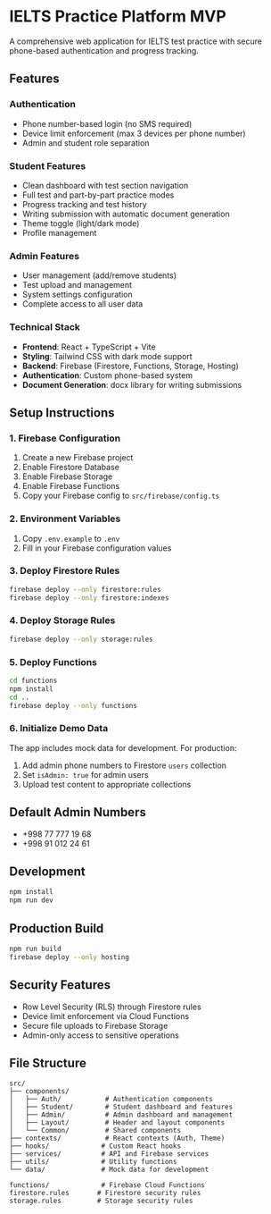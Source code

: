 # IELTS Practice Platform MVP

A comprehensive web application for IELTS test practice with secure phone-based authentication and progress tracking.

## Features

### Authentication
- Phone number-based login (no SMS required)
- Device limit enforcement (max 3 devices per phone number)
- Admin and student role separation

### Student Features
- Clean dashboard with test section navigation
- Full test and part-by-part practice modes
- Progress tracking and test history
- Writing submission with automatic document generation
- Theme toggle (light/dark mode)
- Profile management

### Admin Features
- User management (add/remove students)
- Test upload and management
- System settings configuration
- Complete access to all user data

### Technical Stack
- **Frontend**: React + TypeScript + Vite
- **Styling**: Tailwind CSS with dark mode support
- **Backend**: Firebase (Firestore, Functions, Storage, Hosting)
- **Authentication**: Custom phone-based system
- **Document Generation**: docx library for writing submissions

## Setup Instructions

### 1. Firebase Configuration

1. Create a new Firebase project
2. Enable Firestore Database
3. Enable Firebase Storage
4. Enable Firebase Functions
5. Copy your Firebase config to `src/firebase/config.ts`

### 2. Environment Variables

1. Copy `.env.example` to `.env`
2. Fill in your Firebase configuration values

### 3. Deploy Firestore Rules

```bash
firebase deploy --only firestore:rules
firebase deploy --only firestore:indexes
```

### 4. Deploy Storage Rules

```bash
firebase deploy --only storage:rules
```

### 5. Deploy Functions

```bash
cd functions
npm install
cd ..
firebase deploy --only functions
```

### 6. Initialize Demo Data

The app includes mock data for development. For production:

1. Add admin phone numbers to Firestore `users` collection
2. Set `isAdmin: true` for admin users
3. Upload test content to appropriate collections

## Default Admin Numbers

- +998 77 777 19 68
- +998 91 012 24 61

## Development

```bash
npm install
npm run dev
```

## Production Build

```bash
npm run build
firebase deploy --only hosting
```

## Security Features

- Row Level Security (RLS) through Firestore rules
- Device limit enforcement via Cloud Functions
- Secure file uploads to Firebase Storage
- Admin-only access to sensitive operations

## File Structure

```
src/
├── components/
│   ├── Auth/           # Authentication components
│   ├── Student/        # Student dashboard and features
│   ├── Admin/          # Admin dashboard and management
│   ├── Layout/         # Header and layout components
│   └── Common/         # Shared components
├── contexts/           # React contexts (Auth, Theme)
├── hooks/             # Custom React hooks
├── services/          # API and Firebase services
├── utils/             # Utility functions
└── data/              # Mock data for development

functions/             # Firebase Cloud Functions
firestore.rules       # Firestore security rules
storage.rules         # Storage security rules
```